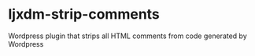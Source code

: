 # ljxdm-strip-comments
Wordpress plugin that strips all HTML comments from code generated by Wordpress
